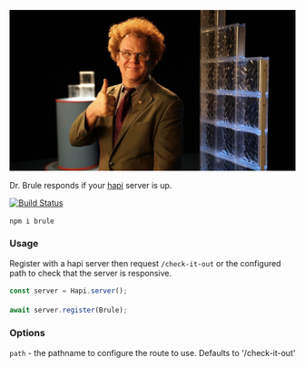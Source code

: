 ![Dr. Brule](images/brule.jpg)

Dr. Brule responds if your [hapi](hapijs.com) server is up.

[![Build Status](https://secure.travis-ci.org/geek/brule.svg)](http://travis-ci.org/geek/brule)

`npm i brule`

### Usage

Register with a hapi server then request `/check-it-out` or the configured path to check that the server is responsive.

```js
const server = Hapi.server();

await server.register(Brule);
```

### Options

`path` - the pathname to configure the route to use. Defaults to '/check-it-out'
